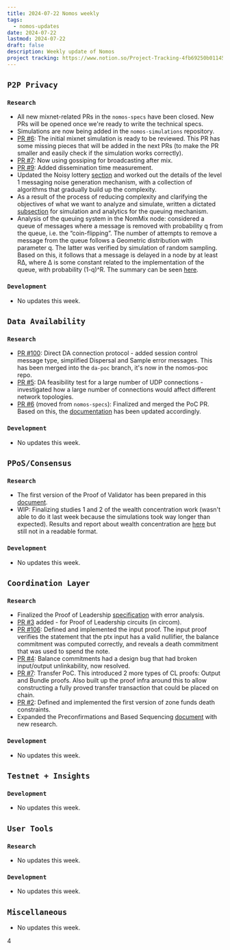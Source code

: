 ```yaml
---
title: 2024-07-22 Nomos weekly
tags:
  - nomos-updates
date: 2024-07-22
lastmod: 2024-07-22
draft: false
description: Weekly update of Nomos
project tracking: https://www.notion.so/Project-Tracking-4fb69250b0114573a71c57882165eec3
---
```

## `P2P Privacy`

### `Research`

- All new mixnet-related PRs in the `nomos-specs` have been closed. New PRs will be opened once we're ready to write the technical specs.
- Simulations are now being added in the `nomos-simulations` repository.
- [PR #6](https://github.com/logos-co/nomos-simulations/pull/6): The initial mixnet simulation is ready to be reviewed. This PR has some missing pieces that will be added in the next PRs (to make the PR smaller and easily check if the simulation works correctly).
- [PR #7](https://github.com/logos-co/nomos-simulations/pull/7): Now using gossiping for broadcasting after mix.
- [PR #9](https://github.com/logos-co/nomos-simulations/pull/9): Added dissemination time measurement.
- Updated the Noisy lottery [section](https://www.notion.so/NomMix-Peer-to-Peer-Mix-Network-over-Gossip-Channel-11e9c70a656d4ff1858bc46a715f4c59?pvs=4#0e8f253c7bff4c23998c0dec7d434ca8) and worked out the details of the level 1 messaging noise generation mechanism, with a collection of algorithms that gradually build up the complexity.
- As a result of the process of reducing complexity and clarifying the objectives of what we want to analyze and simulate, written a dictated [subsection](https://www.notion.so/NomMix-Peer-to-Peer-Mix-Network-over-Gossip-Channel-11e9c70a656d4ff1858bc46a715f4c59?pvs=4#6e19568e489f4b3cb095dc4c0faed5f9) for simulation and analytics for the queuing mechanism.
- Analysis of the queuing system in the NomMix node: considered a queue of messages where a message is removed with probability q from the queue, i.e. the “coin-flipping”. The number of attempts to remove a message from the queue follows a Geometric distribution with parameter q. The latter was verified by simulation of random sampling. Based on this, it follows that a message is delayed in a node by at least RΔ, where Δ is some constant related to the implementation of the queue, with probability (1-q)^R. The summary can be seen [here](https://www.notion.so/Analysis-of-the-Nomos-Mixnet-Anonymous-Communication-AC-System-c97d73a7b8894cf7830e8345f0cc37a4?pvs=4#d5d06ad56c09410a8a413dd455b88dce).

### `Development`

- No updates this week.

## `Data Availability`

### `Research`

- [PR #100](https://github.com/logos-co/nomos-specs/pull/100): Direct DA connection protocol - added session control message type, simplified Dispersal and Sample error messages. This has been merged into the `da-poc` branch, it's now in the nomos-poc repo.
- [PR #5](https://github.com/logos-co/nomos-pocs/pull/5): DA feasibility test for a large number of UDP connections - investigated how a large number of connections would affect different network topologies.
- [PR #6](https://github.com/logos-co/nomos-pocs/pull/6) (moved from `nomos-specs`): Finalized and merged the PoC PR. Based on this, the [documentation](https://www.notion.so/Proof-of-Concept-Data-Availability-Dispersal-Sampling-50f204f2ff0a41d09de4926962bbb4ef?d=9e9677e5536a46d49fe95f366b7c3320#308624c50f1a42769b6c142976999483) has been updated accordingly.

### `Development`

- No updates this week.

## `PPoS/Consensus`

### `Research`

- The first version of the Proof of Validator has been prepared in this [document](https://www.notion.so/Proof-of-Validator-Specification-5cd02f594d4d4a66be5e9f1ebf95d7d8).
- WIP: Finalizing studies 1 and 2 of the wealth concentration work (wasn't able to do it last week because the simulations took way longer than expected). Results and report about wealth concentration are [here](https://www.notion.so/Does-Crypsinous-Leader-Election-Function-lead-to-wealth-concentration-in-PoS-b81f07a791b745438443f51f00ac258f?pvs=4#1df422f6cc204cb8b362f41cda260b8b) but still not in a readable format.

### `Development`

- No updates this week.

## `Coordination Layer`

### `Research`

- Finalized the Proof of Leadership [specification](https://www.notion.so/Proof-of-Leadership-Specifications-894a869ea4e4484c8a3b6af9bdb89443) with error analysis.
- [PR #3](https://github.com/logos-co/nomos-pocs/pull/3) added - for Proof of Leadership circuits (in circom).
- [PR #106](https://github.com/logos-co/nomos-specs/pull/106): Defined and implemented the input proof. The input proof verifies the statement that the ptx input has a valid nullifier, the balance commitment was computed correctly, and reveals a death commitment that was used to spend the note.
- [PR #4](https://github.com/logos-co/nomos-pocs/pull/4): Balance commitments had a design bug that had broken input/output unlinkability, now resolved.
- [PR #7](https://github.com/logos-co/nomos-pocs/pull/7): Transfer PoC. This introduced 2 more types of CL proofs: Output and Bundle proofs. Also built up the proof infra around this to allow constructing a fully proved transfer transaction that could be placed on chain.
- [PR #2](https://github.com/logos-co/nomos-pocs/pull/2): Defined and implemented the first version of zone funds death constraints.
- Expanded the Preconfirmations and Based Sequencing [document](https://www.notion.so/Preconfirmations-and-Based-Sequencing-Preliminary-Research-f5c8c52d44e843e7af503b0259b1a3ef) with new research.

### `Development`

- No updates this week.

## `Testnet + Insights`

### `Development`

- No updates this week.

## `User Tools`

### `Research`

- No updates this week.

### `Development`

- No updates this week.

## `Miscellaneous`

- No updates this week.

4